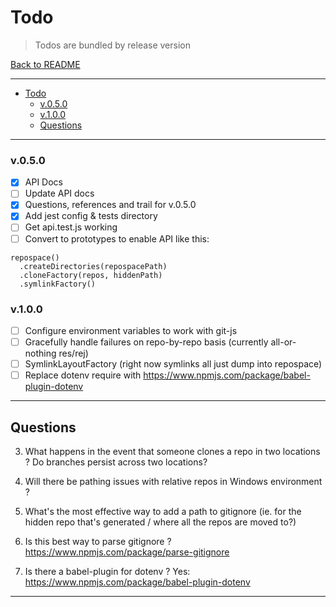 # Todo

> Todos are bundled by release version

[Back to README](../README.md)

---

<!-- TOC START min:1 max:3 link:true update:true -->

* [Todo](#todo)
  * [v.0.5.0](#v050)
  * [v.1.0.0](#v100)
  * [Questions](#questions)

<!-- TOC END -->

---

### v.0.5.0

* [x] API Docs
* [ ] Update API docs
* [x] Questions, references and trail for v.0.5.0
* [x] Add jest config & tests directory
* [ ] Get api.test.js working
* [ ] Convert to prototypes to enable API like this:

```
repospace()
  .createDirectories(repospacePath)
  .cloneFactory(repos, hiddenPath)
  .symlinkFactory()
```

### v.1.0.0

* [ ] Configure environment variables to work with git-js
* [ ] Gracefully handle failures on repo-by-repo basis (currently all-or-nothing res/rej)
* [ ] SymlinkLayoutFactory (right now symlinks all just dump into repospace)
* [ ] Replace dotenv require with https://www.npmjs.com/package/babel-plugin-dotenv

---

## Questions

3. What happens in the event that someone clones a repo in two locations ? Do branches persist across two locations?

4. Will there be pathing issues with relative repos in Windows environment ?

5. What's the most effective way to add a path to gitignore (ie. for the hidden repo that's generated / where all the repos are moved to?)

6. Is this best way to parse gitignore ? https://www.npmjs.com/package/parse-gitignore
7. Is there a babel-plugin for dotenv ? Yes: https://www.npmjs.com/package/babel-plugin-dotenv

---
